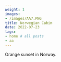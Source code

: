 ```yaml
---
weight: 1
images:
- /images/AA7.PNG
title: Norwegian Cabin
date: 2022-07-23
tags:
- home # all posts
- aa
---
```

Orange sunset in Norway.